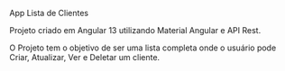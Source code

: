 App Lista de Clientes

Projeto criado em Angular 13 utilizando Material Angular e API Rest.

O Projeto tem o objetivo de ser uma lista completa onde o usuário pode Criar, Atualizar, Ver e Deletar um cliente.
